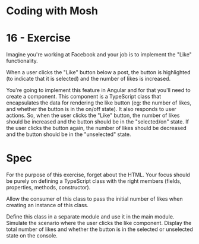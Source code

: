 # Coding with Mosh

# 16 - Exercise

Imagine you're working at Facebook and your job is to implement the "Like" functionality.

When a user clicks the "Like" button below a post, the button is highlighted (to indicate that it is selected) and the number of likes is increased.

You're going to implement this feature in Angular and for that you'll need to create a component. This component is a TypeScript class that encapsulates the data for rendering the like button (eg: the number of likes, and whether the button is in the on/off state). It also responds to user actions. So, when the user clicks the "Like" button, the number of likes should be increased and the button should be in the "selected/on" state. If the user clicks the button again, the number of likes should be decreased and the button should be in the "unselected" state.

# Spec

For the purpose of this exercise, forget about the HTML. Your focus should be purely on defining a TypeScript class with the right members (fields, properties, methods, constructor).

Allow the consumer of this class to pass the initial number of likes when creating an instance of this class.

Define this class in a separate module and use it in the main module. Simulate the scenario where the user clicks the like component. Display the total number of likes and whether the button is in the selected or unselected state on the console.